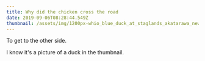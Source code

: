 ```yaml
---
title: Why did the chicken cross the road
date: 2019-09-06T08:28:44.549Z
thumbnail: /assets/img/1200px-whio_blue_duck_at_staglands_akatarawa_new_zealand.jpg
---
```


To get to the other side.

I know it's a picture of a duck in the thumbnail.
